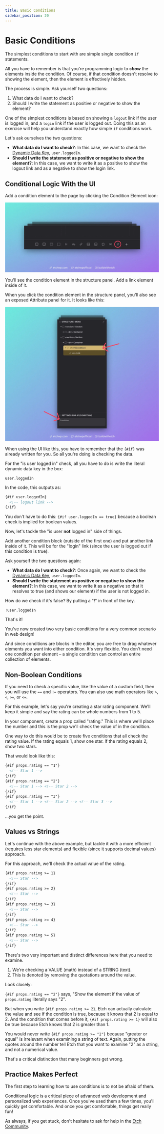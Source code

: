 ```yaml
---
title: Basic Conditions
sidebar_position: 20
---
```


# Basic Conditions 

The simplest conditions to start with are simple single condition `if` statements.

All you have to remember is that you're programming logic to _**show**_ the elements inside the condition. Of course, if that condition doesn't resolve to showing the element, then the element is effectively hidden.

The process is simple. Ask yourself two questions:

1. What data do I want to check?
2. Should I write the statement as positive or negative to show the element?

One of the simplest conditions is based on showing a `logout` link if the user is logged in, and a `login` link if the user is logged out. Doing this as an exercise will help you understand exactly how simple `if` conditions work.

Let's ask ourselves the two questions:

- **What data do I want to check?**: In this case, we want to check the [Dynamic Data Key](/dynamic-data/dynamic-data-keys), `user.loggedIn`.
- **Should I write the statement as positive or negative to show the element?**: In this case, we want to write it as a positive to show the logout link and as a negative to show the login link.

## Conditional Logic With the UI

Add a condition element to the page by clicking the Condition Element icon:

![Etch Condition Element](../elements/img/etch-condition-element.webp)

You'll see the condition element in the structure panel. Add a link element inside of it.

When you click the condition element in the structure panel, you'll also see an exposed Attribute panel for it. It looks like this:

![Etch Conditions UI](img/etch-condition-ui.webp)

When using the UI like this, you have to remember that the `{#if}` was already written for you. So all you're doing is checking the data.

For the "is user logged in" check, all you have to do is write the literal dynamic data key in the box:

```
user.loggedIn
```

In the code, this outputs as:

```html
{#if user.loggedIn} 
  <!-- logout link -->
{/if}
```

You don't have to do this: `{#if user.loggedIn == true}` because a boolean check is implied for boolean values.

Now, let's tackle the "is user **not** logged in" side of things. 

Add another condition block (outside of the first one) and put another link inside of it. This will be for the "login" link (since the user is logged out if this condition is true).

Ask yourself the two questions again:

- **What data do I want to check?**: Once again, we want to check the [Dynamic Data Key](/dynamic-data/dynamic-data-keys), `user.loggedIn`.
- **Should I write the statement as positive or negative to show the element?**: In this case, we want to write it as a negative so that it resolves to true (and shows our element) if the user is not logged in.

How do we check if it's false? By putting a "!" in front of the key.

```
!user.loggedIn
```
That's it!

You've now created two very basic conditions for a very common scenario in web design!

And since conditions are blocks in the editor, you are free to drag whatever elements you want into either condition. It's very flexible. You don't need one condition per element – a single condition can control an entire collection of elements.

## Non-Boolean Conditions

If you need to check a specific value, like the value of a custom field, then you will use the `==` and `!=` operators. You can also use math operators like `>`, `<`, `>=`, or `<=`. 

For this example, let's say you're creating a star rating component. We'll keep it simple and say the rating can be whole numbers from 1 to 5.

In your component, create a prop called "rating." This is where we'll place the number and this is the prop we'll check the value of in the condition.

One way to do this would be to create five conditions that all check the rating value. If the rating equals 1, show one star. If the rating equals 2, show two stars.

That would look like this:

```html
{#if props.rating == "1"}
  <!-- Star 1 -->
{/if}
{#if props.rating == "2"}
  <!-- Star 1 --> <!-- Star 2 -->
{/if}
{#if props.rating == "3"}
  <!-- Star 1 --> <!-- Star 2 --> <!-- Star 3 -->
{/if}
```

...you get the point.

## Values vs Strings

Let's continue with the above example, but tackle it with a more efficient (requires less star elements) and flexible (since it supports decimal values) approach.

For this approach, we'll check the actual value of the rating.

```html
{#if props.rating >= 1}
  <!-- Star -->
{/if}
{#if props.rating >= 2}
  <!-- Star -->
{/if}
{#if props.rating >= 3}
  <!-- Star -->
{/if}
{#if props.rating >= 4}
  <!-- Star -->
{/if}
{#if props.rating >= 5}
  <!-- Star -->
{/if}
```

There's two very important and distinct differences here that you need to examine.

1. We're checking a VALUE (math) instead of a STRING (text).
2. This is denoted by removing the quotations around the value.

Look closely:

`{#if props.rating == "2"}` says, "Show the element if the value of `props.rating` literally says "2".

But when you write `{#if props.rating >= 2}`, Etch can actually calculate the value and see if the condition is true, because it knows that 2 is equal to 2. And the condition that comes before it, `{#if props.rating >= 1}` will also be true because Etch knows that 2 is greater than 1.

You would never write `{#if props.rating >= "2"}` because "greater or equal" is irrelevant when examining a string of text. Again, putting the quotes around the number tell Etch that you want to examine "2" as a string, and not a numerical value.

That's a critical distinction that many beginners get wrong.

## Practice Makes Perfect

The first step to learning how to use conditions is to not be afraid of them.

Conditional logic is a critical piece of advanced web development and personalized web experiences. Once you've used them a few times, you'll quickly get comfortable. And once you get comfortable, things get really fun!

As always, if you get stuck, don't hesitate to ask for help in the [Etch Community](https://community.etchwp.com).